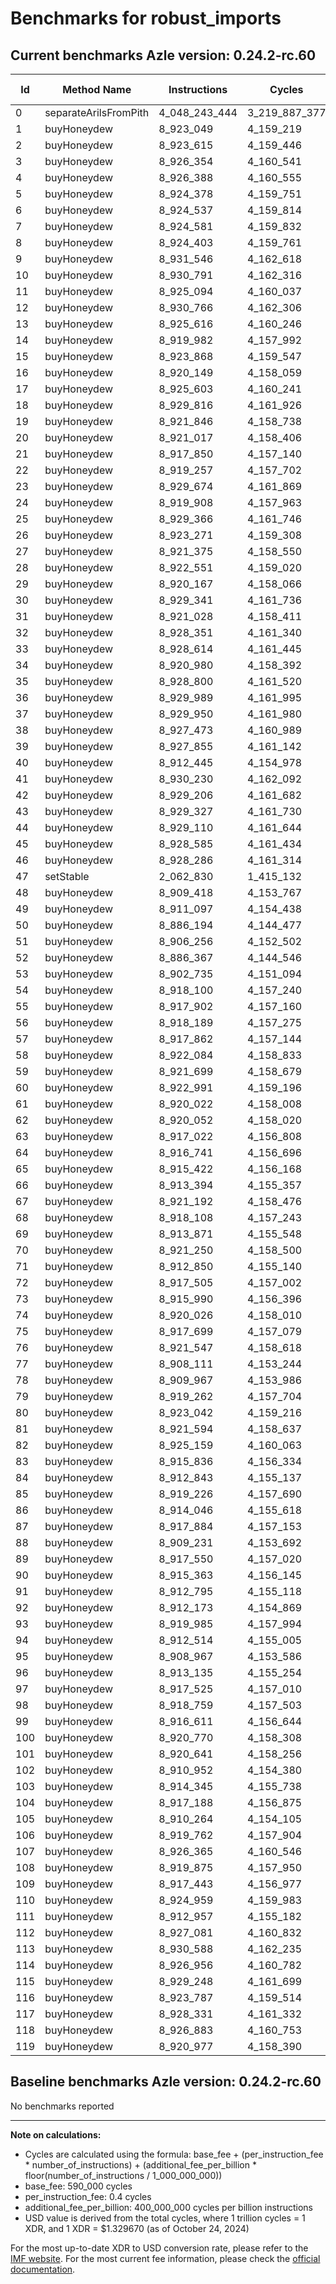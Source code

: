 # Benchmarks for robust_imports

## Current benchmarks Azle version: 0.24.2-rc.60

| Id  | Method Name           | Instructions  | Cycles        | USD           | USD/Million Calls |
| --- | --------------------- | ------------- | ------------- | ------------- | ----------------- |
| 0   | separateArilsFromPith | 4_048_243_444 | 3_219_887_377 | $0.0042813876 | $4_281.38         |
| 1   | buyHoneydew           | 8_923_049     | 4_159_219     | $0.0000055304 | $5.53             |
| 2   | buyHoneydew           | 8_923_615     | 4_159_446     | $0.0000055307 | $5.53             |
| 3   | buyHoneydew           | 8_926_354     | 4_160_541     | $0.0000055321 | $5.53             |
| 4   | buyHoneydew           | 8_926_388     | 4_160_555     | $0.0000055322 | $5.53             |
| 5   | buyHoneydew           | 8_924_378     | 4_159_751     | $0.0000055311 | $5.53             |
| 6   | buyHoneydew           | 8_924_537     | 4_159_814     | $0.0000055312 | $5.53             |
| 7   | buyHoneydew           | 8_924_581     | 4_159_832     | $0.0000055312 | $5.53             |
| 8   | buyHoneydew           | 8_924_403     | 4_159_761     | $0.0000055311 | $5.53             |
| 9   | buyHoneydew           | 8_931_546     | 4_162_618     | $0.0000055349 | $5.53             |
| 10  | buyHoneydew           | 8_930_791     | 4_162_316     | $0.0000055345 | $5.53             |
| 11  | buyHoneydew           | 8_925_094     | 4_160_037     | $0.0000055315 | $5.53             |
| 12  | buyHoneydew           | 8_930_766     | 4_162_306     | $0.0000055345 | $5.53             |
| 13  | buyHoneydew           | 8_925_616     | 4_160_246     | $0.0000055318 | $5.53             |
| 14  | buyHoneydew           | 8_919_982     | 4_157_992     | $0.0000055288 | $5.52             |
| 15  | buyHoneydew           | 8_923_868     | 4_159_547     | $0.0000055308 | $5.53             |
| 16  | buyHoneydew           | 8_920_149     | 4_158_059     | $0.0000055288 | $5.52             |
| 17  | buyHoneydew           | 8_925_603     | 4_160_241     | $0.0000055317 | $5.53             |
| 18  | buyHoneydew           | 8_929_816     | 4_161_926     | $0.0000055340 | $5.53             |
| 19  | buyHoneydew           | 8_921_846     | 4_158_738     | $0.0000055297 | $5.52             |
| 20  | buyHoneydew           | 8_921_017     | 4_158_406     | $0.0000055293 | $5.52             |
| 21  | buyHoneydew           | 8_917_850     | 4_157_140     | $0.0000055276 | $5.52             |
| 22  | buyHoneydew           | 8_919_257     | 4_157_702     | $0.0000055284 | $5.52             |
| 23  | buyHoneydew           | 8_929_674     | 4_161_869     | $0.0000055339 | $5.53             |
| 24  | buyHoneydew           | 8_919_908     | 4_157_963     | $0.0000055287 | $5.52             |
| 25  | buyHoneydew           | 8_929_366     | 4_161_746     | $0.0000055337 | $5.53             |
| 26  | buyHoneydew           | 8_923_271     | 4_159_308     | $0.0000055305 | $5.53             |
| 27  | buyHoneydew           | 8_921_375     | 4_158_550     | $0.0000055295 | $5.52             |
| 28  | buyHoneydew           | 8_922_551     | 4_159_020     | $0.0000055301 | $5.53             |
| 29  | buyHoneydew           | 8_920_167     | 4_158_066     | $0.0000055289 | $5.52             |
| 30  | buyHoneydew           | 8_929_341     | 4_161_736     | $0.0000055337 | $5.53             |
| 31  | buyHoneydew           | 8_921_028     | 4_158_411     | $0.0000055293 | $5.52             |
| 32  | buyHoneydew           | 8_928_351     | 4_161_340     | $0.0000055332 | $5.53             |
| 33  | buyHoneydew           | 8_928_614     | 4_161_445     | $0.0000055333 | $5.53             |
| 34  | buyHoneydew           | 8_920_980     | 4_158_392     | $0.0000055293 | $5.52             |
| 35  | buyHoneydew           | 8_928_800     | 4_161_520     | $0.0000055334 | $5.53             |
| 36  | buyHoneydew           | 8_929_989     | 4_161_995     | $0.0000055341 | $5.53             |
| 37  | buyHoneydew           | 8_929_950     | 4_161_980     | $0.0000055341 | $5.53             |
| 38  | buyHoneydew           | 8_927_473     | 4_160_989     | $0.0000055327 | $5.53             |
| 39  | buyHoneydew           | 8_927_855     | 4_161_142     | $0.0000055329 | $5.53             |
| 40  | buyHoneydew           | 8_912_445     | 4_154_978     | $0.0000055247 | $5.52             |
| 41  | buyHoneydew           | 8_930_230     | 4_162_092     | $0.0000055342 | $5.53             |
| 42  | buyHoneydew           | 8_929_206     | 4_161_682     | $0.0000055337 | $5.53             |
| 43  | buyHoneydew           | 8_929_327     | 4_161_730     | $0.0000055337 | $5.53             |
| 44  | buyHoneydew           | 8_929_110     | 4_161_644     | $0.0000055336 | $5.53             |
| 45  | buyHoneydew           | 8_928_585     | 4_161_434     | $0.0000055333 | $5.53             |
| 46  | buyHoneydew           | 8_928_286     | 4_161_314     | $0.0000055332 | $5.53             |
| 47  | setStable             | 2_062_830     | 1_415_132     | $0.0000018817 | $1.88             |
| 48  | buyHoneydew           | 8_909_418     | 4_153_767     | $0.0000055231 | $5.52             |
| 49  | buyHoneydew           | 8_911_097     | 4_154_438     | $0.0000055240 | $5.52             |
| 50  | buyHoneydew           | 8_886_194     | 4_144_477     | $0.0000055108 | $5.51             |
| 51  | buyHoneydew           | 8_906_256     | 4_152_502     | $0.0000055215 | $5.52             |
| 52  | buyHoneydew           | 8_886_367     | 4_144_546     | $0.0000055109 | $5.51             |
| 53  | buyHoneydew           | 8_902_735     | 4_151_094     | $0.0000055196 | $5.51             |
| 54  | buyHoneydew           | 8_918_100     | 4_157_240     | $0.0000055278 | $5.52             |
| 55  | buyHoneydew           | 8_917_902     | 4_157_160     | $0.0000055277 | $5.52             |
| 56  | buyHoneydew           | 8_918_189     | 4_157_275     | $0.0000055278 | $5.52             |
| 57  | buyHoneydew           | 8_917_862     | 4_157_144     | $0.0000055276 | $5.52             |
| 58  | buyHoneydew           | 8_922_084     | 4_158_833     | $0.0000055299 | $5.52             |
| 59  | buyHoneydew           | 8_921_699     | 4_158_679     | $0.0000055297 | $5.52             |
| 60  | buyHoneydew           | 8_922_991     | 4_159_196     | $0.0000055304 | $5.53             |
| 61  | buyHoneydew           | 8_920_022     | 4_158_008     | $0.0000055288 | $5.52             |
| 62  | buyHoneydew           | 8_920_052     | 4_158_020     | $0.0000055288 | $5.52             |
| 63  | buyHoneydew           | 8_917_022     | 4_156_808     | $0.0000055272 | $5.52             |
| 64  | buyHoneydew           | 8_916_741     | 4_156_696     | $0.0000055270 | $5.52             |
| 65  | buyHoneydew           | 8_915_422     | 4_156_168     | $0.0000055263 | $5.52             |
| 66  | buyHoneydew           | 8_913_394     | 4_155_357     | $0.0000055253 | $5.52             |
| 67  | buyHoneydew           | 8_921_192     | 4_158_476     | $0.0000055294 | $5.52             |
| 68  | buyHoneydew           | 8_918_108     | 4_157_243     | $0.0000055278 | $5.52             |
| 69  | buyHoneydew           | 8_913_871     | 4_155_548     | $0.0000055255 | $5.52             |
| 70  | buyHoneydew           | 8_921_250     | 4_158_500     | $0.0000055294 | $5.52             |
| 71  | buyHoneydew           | 8_912_850     | 4_155_140     | $0.0000055250 | $5.52             |
| 72  | buyHoneydew           | 8_917_505     | 4_157_002     | $0.0000055274 | $5.52             |
| 73  | buyHoneydew           | 8_915_990     | 4_156_396     | $0.0000055266 | $5.52             |
| 74  | buyHoneydew           | 8_920_026     | 4_158_010     | $0.0000055288 | $5.52             |
| 75  | buyHoneydew           | 8_917_699     | 4_157_079     | $0.0000055275 | $5.52             |
| 76  | buyHoneydew           | 8_921_547     | 4_158_618     | $0.0000055296 | $5.52             |
| 77  | buyHoneydew           | 8_908_111     | 4_153_244     | $0.0000055224 | $5.52             |
| 78  | buyHoneydew           | 8_909_967     | 4_153_986     | $0.0000055234 | $5.52             |
| 79  | buyHoneydew           | 8_919_262     | 4_157_704     | $0.0000055284 | $5.52             |
| 80  | buyHoneydew           | 8_923_042     | 4_159_216     | $0.0000055304 | $5.53             |
| 81  | buyHoneydew           | 8_921_594     | 4_158_637     | $0.0000055296 | $5.52             |
| 82  | buyHoneydew           | 8_925_159     | 4_160_063     | $0.0000055315 | $5.53             |
| 83  | buyHoneydew           | 8_915_836     | 4_156_334     | $0.0000055266 | $5.52             |
| 84  | buyHoneydew           | 8_912_843     | 4_155_137     | $0.0000055250 | $5.52             |
| 85  | buyHoneydew           | 8_919_226     | 4_157_690     | $0.0000055284 | $5.52             |
| 86  | buyHoneydew           | 8_914_046     | 4_155_618     | $0.0000055256 | $5.52             |
| 87  | buyHoneydew           | 8_917_884     | 4_157_153     | $0.0000055276 | $5.52             |
| 88  | buyHoneydew           | 8_909_231     | 4_153_692     | $0.0000055230 | $5.52             |
| 89  | buyHoneydew           | 8_917_550     | 4_157_020     | $0.0000055275 | $5.52             |
| 90  | buyHoneydew           | 8_915_363     | 4_156_145     | $0.0000055263 | $5.52             |
| 91  | buyHoneydew           | 8_912_795     | 4_155_118     | $0.0000055249 | $5.52             |
| 92  | buyHoneydew           | 8_912_173     | 4_154_869     | $0.0000055246 | $5.52             |
| 93  | buyHoneydew           | 8_919_985     | 4_157_994     | $0.0000055288 | $5.52             |
| 94  | buyHoneydew           | 8_912_514     | 4_155_005     | $0.0000055248 | $5.52             |
| 95  | buyHoneydew           | 8_908_967     | 4_153_586     | $0.0000055229 | $5.52             |
| 96  | buyHoneydew           | 8_913_135     | 4_155_254     | $0.0000055251 | $5.52             |
| 97  | buyHoneydew           | 8_917_525     | 4_157_010     | $0.0000055275 | $5.52             |
| 98  | buyHoneydew           | 8_918_759     | 4_157_503     | $0.0000055281 | $5.52             |
| 99  | buyHoneydew           | 8_916_611     | 4_156_644     | $0.0000055270 | $5.52             |
| 100 | buyHoneydew           | 8_920_770     | 4_158_308     | $0.0000055292 | $5.52             |
| 101 | buyHoneydew           | 8_920_641     | 4_158_256     | $0.0000055291 | $5.52             |
| 102 | buyHoneydew           | 8_910_952     | 4_154_380     | $0.0000055240 | $5.52             |
| 103 | buyHoneydew           | 8_914_345     | 4_155_738     | $0.0000055258 | $5.52             |
| 104 | buyHoneydew           | 8_917_188     | 4_156_875     | $0.0000055273 | $5.52             |
| 105 | buyHoneydew           | 8_910_264     | 4_154_105     | $0.0000055236 | $5.52             |
| 106 | buyHoneydew           | 8_919_762     | 4_157_904     | $0.0000055286 | $5.52             |
| 107 | buyHoneydew           | 8_926_365     | 4_160_546     | $0.0000055322 | $5.53             |
| 108 | buyHoneydew           | 8_919_875     | 4_157_950     | $0.0000055287 | $5.52             |
| 109 | buyHoneydew           | 8_917_443     | 4_156_977     | $0.0000055274 | $5.52             |
| 110 | buyHoneydew           | 8_924_959     | 4_159_983     | $0.0000055314 | $5.53             |
| 111 | buyHoneydew           | 8_912_957     | 4_155_182     | $0.0000055250 | $5.52             |
| 112 | buyHoneydew           | 8_927_081     | 4_160_832     | $0.0000055325 | $5.53             |
| 113 | buyHoneydew           | 8_930_588     | 4_162_235     | $0.0000055344 | $5.53             |
| 114 | buyHoneydew           | 8_926_956     | 4_160_782     | $0.0000055325 | $5.53             |
| 115 | buyHoneydew           | 8_929_248     | 4_161_699     | $0.0000055337 | $5.53             |
| 116 | buyHoneydew           | 8_923_787     | 4_159_514     | $0.0000055308 | $5.53             |
| 117 | buyHoneydew           | 8_928_331     | 4_161_332     | $0.0000055332 | $5.53             |
| 118 | buyHoneydew           | 8_926_883     | 4_160_753     | $0.0000055324 | $5.53             |
| 119 | buyHoneydew           | 8_920_977     | 4_158_390     | $0.0000055293 | $5.52             |

## Baseline benchmarks Azle version: 0.24.2-rc.60

No benchmarks reported

---

**Note on calculations:**

-   Cycles are calculated using the formula: base_fee + (per_instruction_fee \* number_of_instructions) + (additional_fee_per_billion \* floor(number_of_instructions / 1_000_000_000))
-   base_fee: 590_000 cycles
-   per_instruction_fee: 0.4 cycles
-   additional_fee_per_billion: 400_000_000 cycles per billion instructions
-   USD value is derived from the total cycles, where 1 trillion cycles = 1 XDR, and 1 XDR = $1.329670 (as of October 24, 2024)

For the most up-to-date XDR to USD conversion rate, please refer to the [IMF website](https://www.imf.org/external/np/fin/data/rms_sdrv.aspx).
For the most current fee information, please check the [official documentation](https://internetcomputer.org/docs/current/developer-docs/gas-cost#execution).
